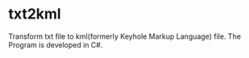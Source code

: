 # txt2kml
Transform txt file to kml(formerly Keyhole Markup Language) file. The Program is developed in C#.
